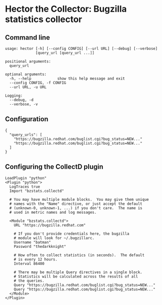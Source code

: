 # Hector the Collector: Bugzilla statistics collector

## Command line

    usage: hector [-h] [--config CONFIG] [--url URL] [--debug] [--verbose]
                  [query_url [query_url ...]]

    positional arguments:
      query_url

    optional arguments:
      -h, --help            show this help message and exit
      --config CONFIG, -f CONFIG
      --url URL, -u URL

    Logging:
      --debug, -d
      --verbose, -v

## Configuration

    {
      "query_urls": [
        "https://bugzilla.redhat.com/buglist.cgi?bug_status=NEW..."
        "https://bugzilla.redhat.com/buglist.cgi?bug_status=NEW..."
      ]
    }

## Configuring the CollectD plugin

    LoadPlugin "python"
    <Plugin "python">
      LogTraces true
      Import "bzstats.collectd"

      # You may have multiple module blocks.  You may give them unique
      # names with the "Name" directive, or just accept the default
      # (unknown-0, unknown-1, ...) if you don't care.  The name is
      # used in metric names and log messages.

      <Module "bzstats.collectd">
        URL "https://bugzilla.redhat.com"

        # If you don't provide credentials here, the bugzilla
        # module will look for ~/.bugzillarc.
        Username "batman"
        Password "thedarkknight"

        # How often to collect statistics (in seconds).  The default
        # is every 12 hours.
        Interval 86400

        # There may be multiple Query directives in a single block.
        # Statistics will be calculated across the results of all
        # the queries.
        Query "https://bugzilla.redhat.com/buglist.cgi?bug_status=NEW..."
        Query "https://bugzilla.redhat.com/buglist.cgi?bug_status=NEW..."
      </Module>
    </Plugin>

